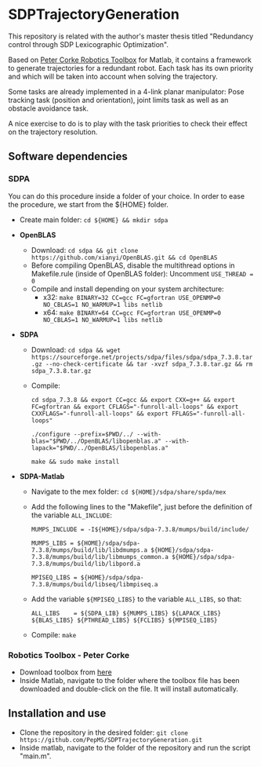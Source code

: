 # SDPTrajectoryGeneration
This repository is related with the author's master thesis titled "Redundancy control through SDP Lexicographic Optimization".

Based on [Peter Corke Robotics Toolbox](http://petercorke.com/wordpress/toolboxes/robotics-toolbox) for Matlab, it contains a framework to generate trajectories for a redundant robot. Each task has its own priority and which will be taken into account when solving the trajectory.

Some tasks are already implemented in a 4-link planar manipulator: Pose tracking task (position and orientation), joint limits task as well as an obstacle avoidance task.

A nice exercise to do is to play with the task priorities to check their effect on the trajectory resolution.

## Software dependencies

### SDPA
You can do this procedure inside a folder of your choice. In order to ease the procedure, we start from the ${HOME} folder.

- Create main folder: `cd ${HOME} && mkdir sdpa`
* **OpenBLAS**  
    - Download: `cd sdpa && git clone https://github.com/xianyi/OpenBLAS.git && cd OpenBLAS`
    - Before compiling OpenBLAS, disable the multithread options in Makefile.rule (inside of OpenBLAS folder): Uncomment `USE_THREAD = 0`  
    - Compile and install depending on your system architecture:
        * x32: `make BINARY=32 CC=gcc FC=gfortran USE_OPENMP=0 NO_CBLAS=1 NO_WARMUP=1 libs netlib`    
        * x64: `make BINARY=64 CC=gcc FC=gfortran USE_OPENMP=0 NO_CBLAS=1 NO_WARMUP=1 libs netlib`
    
* **SDPA**
    - Download: 
        `cd sdpa && wget https://sourceforge.net/projects/sdpa/files/sdpa/sdpa_7.3.8.tar.gz --no-check-certificate && tar -xvzf sdpa_7.3.8.tar.gz && rm sdpa_7.3.8.tar.gz`
    - Compile:  
        
        `cd sdpa_7.3.8 && export CC=gcc && export CXX=g++ && export FC=gfortran && export CFLAGS="-funroll-all-loops" && export CXXFLAGS="-funroll-all-loops" && export FFLAGS="-funroll-all-loops"`
        
        `./configure --prefix=$PWD/../ --with-blas="$PWD/../OpenBLAS/libopenblas.a" --with-lapack="$PWD/../OpenBLAS/libopenblas.a"`
        
        `make && sudo make install`
* **SDPA-Matlab**
    - Navigate to the mex folder: `cd ${HOME}/sdpa/share/spda/mex`
    - Add the following lines to the "Makefile", just before the definition of the variable `ALL_INCLUDE`:
        
        `MUMPS_INCLUDE = -I${HOME}/sdpa/sdpa-7.3.8/mumps/build/include/`
        
        `MUMPS_LIBS = ${HOME}/sdpa/sdpa-7.3.8/mumps/build/lib/libdmumps.a ${HOME}/sdpa/sdpa-7.3.8/mumps/build/lib/libmumps_common.a ${HOME}/sdpa/sdpa-7.3.8/mumps/build/lib/libpord.a`
        
        `MPISEQ_LIBS = ${HOME}/sdpa/sdpa-7.3.8/mumps/build/libseq/libmpiseq.a`
        
    - Add the variable `${MPISEQ_LIBS}` to the variable `ALL_LIBS`, so that:
    
        `ALL_LIBS    = ${SDPA_LIB} ${MUMPS_LIBS} ${LAPACK_LIBS} ${BLAS_LIBS} ${PTHREAD_LIBS} ${FCLIBS} ${MPISEQ_LIBS}`
    - Compile: `make`

### Robotics Toolbox - Peter Corke

- Download toolbox from [here](http://petercorke.com/wordpress/?ddownload=574)
- Inside Matlab, navigate to the folder where the toolbox file has been downloaded and double-click on the file. It will install automatically.

## Installation and use

- Clone the repository in the desired folder: `git clone https://github.com/PepMS/SDPTrajectoryGeneration.git`
- Inside matlab, navigate to the folder of the repository and run the script "main.m".
